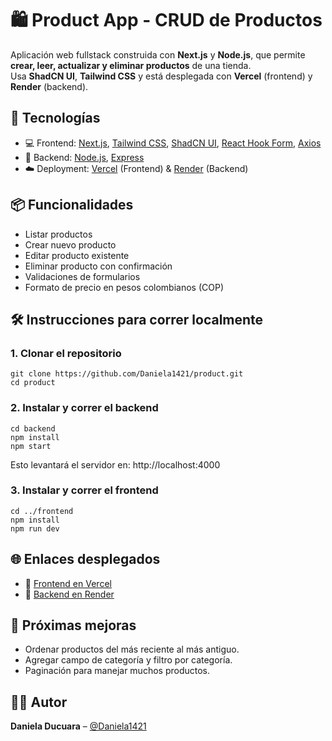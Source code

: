 # 🛍️ Product App - CRUD de Productos

Aplicación web fullstack construida con **Next.js** y **Node.js**, que permite **crear, leer, actualizar y eliminar productos** de una tienda.  
Usa **ShadCN UI**, **Tailwind CSS** y está desplegada con **Vercel** (frontend) y **Render** (backend).

## 🚀 Tecnologías

- 💻 Frontend: [Next.js](w), [Tailwind CSS](w), [ShadCN UI](w), [React Hook Form](w), [Axios](w)
- 🔧 Backend: [Node.js](w), [Express](w)
- ☁️ Deployment: [Vercel](w) (Frontend) & [Render](w) (Backend)

## 📦 Funcionalidades

- Listar productos
- Crear nuevo producto
- Editar producto existente
- Eliminar producto con confirmación
- Validaciones de formularios
- Formato de precio en pesos colombianos (COP)
  
## 🛠️ Instrucciones para correr localmente

### 1. Clonar el repositorio

```
git clone https://github.com/Daniela1421/product.git
cd product
```

### 2. Instalar y correr el backend

```
cd backend
npm install
npm start
```

Esto levantará el servidor en: http://localhost:4000

### 3. Instalar y correr el frontend

```
cd ../frontend
npm install
npm run dev

```
## 🌐 Enlaces desplegados

- 🔗 [Frontend en Vercel](https://product-seven-flax.vercel.app/)
- 🔗 [Backend en Render](https://product-fzqz.onrender.com)

## 🧪 Próximas mejoras

- Ordenar productos del más reciente al más antiguo.
- Agregar campo de categoría y filtro por categoría.
- Paginación para manejar muchos productos.

## 👩‍💻 Autor

**Daniela Ducuara** – [@Daniela1421](https://github.com/Daniela1421)
